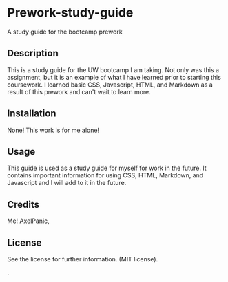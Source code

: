 # Prework-study-guide
A study guide for the bootcamp prework

## Description

This is a study guide for the UW bootcamp I am taking. Not only was this a assignment, but it is an example of what I have learned prior to starting this coursework.
I learned basic CSS, Javascript, HTML, and Markdown as a result of this prework and can't wait to learn more.


## Installation

None! This work is for me alone!

## Usage

This guide is used as a study guide for myself for work in the future. It contains important information for using CSS, HTML, Markdown, and Javascript and I will add to it in the future.
## Credits

Me! AxelPanic, 

## License

See the license for further information. (MIT license).

.